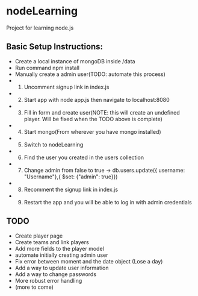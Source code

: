 # nodeLearning

Project for learning node.js

## Basic Setup Instructions:
* Create a local instance of mongoDB inside /data
* Run command npm install
* Manually create a admin user(TODO: automate this process)
*   1. Uncomment signup link in index.js
*   2. Start app with node app.js then navigate to localhost:8080 
*   3. Fill in form and create user(NOTE: this will create an undefined player. Will be fixed when the TODO above is complete)
*   4. Start mongo(From wherever you have mongo installed)
*   5. Switch to nodeLearning
*   6. Find the user you created in the users collection
*   7. Change admin from false to true -> db.users.update({ username: "Username"},{ $set: {"admin": true}})
*   8. Recomment the signup link in index.js
*   9. Restart the app and you will be able to log in with admin credentials


## TODO
* Create player page
* Create teams and link players
* Add more fields to the player model
* automate initially creating admin user
* Fix error between moment and the date object (Lose a day)
* Add a way to update user information 
* Add a way to change passwords
* More robust error handling
* (more to come)



